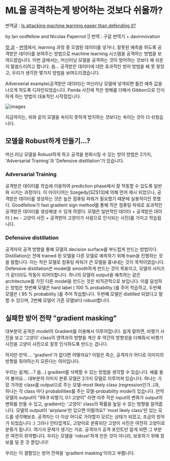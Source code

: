 # ML을 공격하는게 방어하는 것보다 쉬울까?

번역글 : [Is attacking machine learning easier than defending it?](http://www.cleverhans.io/security/privacy/ml/2017/02/15/why-attacking-machine-learning-is-easier-than-defending-it.html)

by Ian oodfellow and Nicolas Papernot || 번역 : 구글 번역기 + davinnovation

[첫 글](http://www.cleverhans.io/security/privacy/ml/2016/12/15/breaking-things-is-easy.html) - [번역]()에서, learning 과정 중 오염된 데이터를 넣거나, 잘못된 예측을 하도록 공격받은 데이터를 보여주는 방법으로 machine learning 시스템을 공격하는 방법을 보여드렸습니다. 이번 글에서는, 머신러닝 모델을 공격하는 것이 방어하는 것보다 왜 쉬운지 말씀드리려고 합니다. 음... 공격받은 데이터에 대한 효과적인 방어 방법을 왜 못 찾았고, 우리가 생각한 몇가지 방법을 보여드리겠습니다. 

Adverserial example(공격받은 데이터)는 머신러닝 모델에 넣게되면 틀린 예측 값을 나오게 하도록 디자인되었습니다. Panda 사진에 작은 방해를 더해서 Gibbon으로 인식하게 하는 방법이 대표적인 시작점입니다.

![images](http://cleverhans.io/assets/adversarial-example.png)


지금까지는, 위와 같이 모델을 속이지 못하게 방지하는 것보다는 속이는 것이 더 쉬웠습니다.

## 모델을 Robust하게 만들기...?

머신 러닝 모델을 Robust하게 하고 공격을 완화시킬 수 있는 방어 방법은 2가지, 'Adversarial Training'과 'Defensive distillation'가 있습니다.

### Adversarial Training

공격받은 데이터를 학습에 이용하여 prediction phase에서 잘 작동할 수 있도록 일반화 시키는 과정이다. 이 아이디어는 Szegedy[SZS13]에 의해 먼저 제시 되었으나, 공격받은 데이터를 생성하는 것은 높은 컴퓨팅 파워가 필요했기 때문에 실용적이진 못했다. Goodfellow가 fast gradient sign method를 통해 적은 컴퓨팅 파워로 효과적인 공격받은 데이터를 생성해낼 수 있게 하였다. 모델은 일반적인 데이터 + 공격받은 데이터 ( ex - 고양이 사진 + 공격받아 고양이가 사람으로 인식되는 사진)를 가지고 학습됩니다.

### Defensive distillation

공격자의 공격 방향을 통해 모델의 decision surface를 부드럽게 만드는 방법이다. Distillation는 전에 trained 된 모델을 다른 모델로 예측하기 위해 train을 진행하는 것을 말합니다. 이는 작은 모델로 컴퓨팅 파워가 큰 모델을 흉내내는 것이 목적이였습니다. Defensive distillation은 model을 smooth하게 만드는 것이 목표이고, 모델의 사이즈가 같더라도 작동이 되어야합니다. 하나의 모델의 output을 예측하는 같은 architecture를 가진 다른 model을 만드는 것은 비직관적으로 보입니다. 이를 달성하는 방법은 첫번째 모델은 hard label ( 100 % probability )를 주어 학습하고, 두번째 모델은 ( 95 % probability )를 주어 학습합니다. 두번째 모델은 distilled 되었다고 말할 수 있으며, 2번째 모델이 기존 모델보다 robust합니다. 

## 실패한 방어 전략 "gradient masking"

대부분의 공격은 model의 Gradient를 이용해서 이루어집니다. 쉽게 말하면, 비행기 사진을 보고 '고양이' class의 영역과의 방향을 계산 후 약간의 방향성을 더해줘서 비행기 사진을 고양이 사진으로 잘못 인식하도록 만드는 겁니다.

하지만 만약.... 'gradient'가 없다면 어떻까요? 이말은 즉슨, 공격자가 어디로 이미지의 방향을 줘야하는지 모른다는 의미입니다.

우리는 쉽게(....? 음...) gradient를 삭제할 수 있는 방법을 생각할 수 있습니다. 예를 들어 볼까요... 대부분의 이미지 분류 모델은 2가지 모델로 이루어져 있습니다. 하나는 가장 가까운 class를 output으로 주는 모델-most likely class (regression인가..)과, 하나는 각 class 마다 probabilities를 주는 모델-probability mode이 있습니다. 만약 모델의 output이 "99.9 비행기, 0.1 고양이" 라면 아주 작은 input의 변화가 output의 변화를 만들 수 있고, gradient는 '고양이' class의 확률을 높일 수 있는 방향을 알려줍니다. 모델의 output이 'airplane'만 있으면 어떨까요?
'most likely class'만 있는 모드를 생각해보죠. 공격자는 더 이상 어디로 가야할지 모르는 상태가 되었고, 조금의 방어가 되었습니다 :) 그러나 안타깝게도, 고양이로 분류되던 고양이 사진은 여전히 고양이로 분류가 됩니다. 여기서 문제가 생기는 거죠. 공격자가 공격 포인트만 알게 되면 그 부분은 여전히 취약합니다. 우리는 모델을 'robust'하게 만든 것이 아니라, 보호하기 위해 정보를 덜 준 것 뿐입니다!

우리는 이 결함있는 방어 전략을 'gradient masking'이라고 부릅니다.